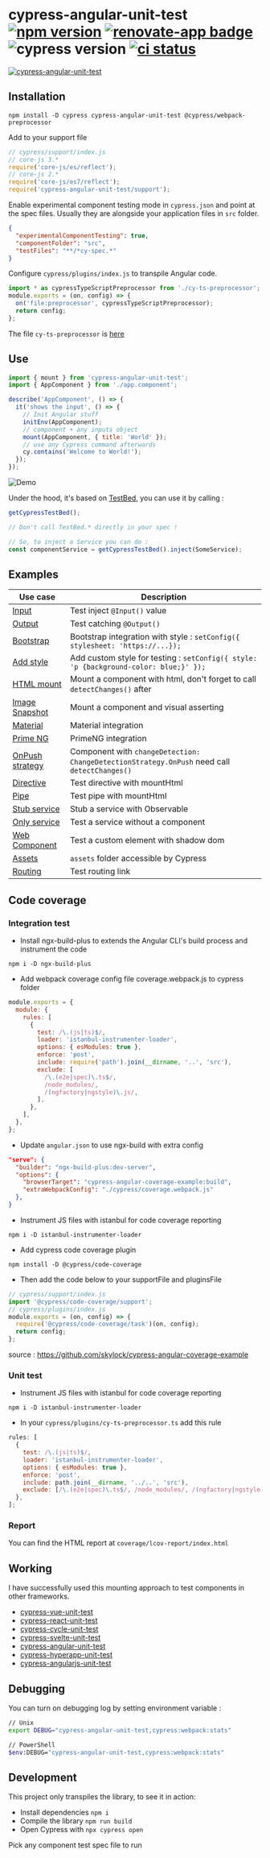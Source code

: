 # cypress-angular-unit-test [![npm version](https://badge.fury.io/js/cypress-angular-unit-test.svg)](https://badge.fury.io/js/cypress-angular-unit-test) [![renovate-app badge][renovate-badge]][renovate-app] ![cypress version](https://img.shields.io/badge/cypress-6.0.1-brightgreen) [![ci status][ci image]][ci url]

[![cypress-angular-unit-test](https://img.shields.io/endpoint?url=https://dashboard.cypress.io/badge/simple/nf7zag/master&style=flat&logo=cypress)](https://dashboard.cypress.io/projects/nf7zag/runs)

## Installation

```shell
npm install -D cypress cypress-angular-unit-test @cypress/webpack-preprocessor
```

Add to your support file

```js
// cypress/support/index.js
// core-js 3.*
require('core-js/es/reflect');
// core-js 2.*
require('core-js/es7/reflect');
require('cypress-angular-unit-test/support');
```

Enable experimental component testing mode in `cypress.json` and point at the spec files. Usually they are alongside your application files in `src` folder.

```json
{
  "experimentalComponentTesting": true,
  "componentFolder": "src",
  "testFiles": "**/*cy-spec.*"
}
```

Configure `cypress/plugins/index.js` to transpile Angular code.

```javascript
import * as cypressTypeScriptPreprocessor from './cy-ts-preprocessor';
module.exports = (on, config) => {
  on('file:preprocessor', cypressTypeScriptPreprocessor);
  return config;
};
```

The file `cy-ts-preprocessor` is [here](cypress/plugins/cy-ts-preprocessor.ts)

## Use

```js
import { mount } from 'cypress-angular-unit-test';
import { AppComponent } from './app.component';

describe('AppComponent', () => {
  it('shows the input', () => {
    // Init Angular stuff
    initEnv(AppComponent);
    // component + any inputs object
    mount(AppComponent, { title: 'World' });
    // use any Cypress command afterwards
    cy.contains('Welcome to World!');
  });
});
```

![Demo](images/demo.gif)

Under the hood, it's based on [TestBed](https://angular.io/api/core/testing/TestBed), you can use it by calling :

```js
getCypressTestBed();

// Don't call TestBed.* directly in your spec !

// So, to inject a Service you can do :
const componentService = getCypressTestBed().inject(SomeService);
```

## Examples

| Use case                                             | Description                                                                                  |
| ---------------------------------------------------- | -------------------------------------------------------------------------------------------- |
| [Input](src/app/input)                               | Test inject `@Input()` value                                                                 |
| [Output](src/app/output-subscribe)                   | Test catching `@Output()`                                                                    |
| [Bootstrap](src/app/bootstrap-button)                | Bootstrap integration with style : `setConfig({ stylesheet: 'https://...});`                 |
| [Add style](src/app/add-style)                       | Add custom style for testing : `setConfig({ style: 'p {background-color: blue;}' });`        |
| [HTML mount](src/app/html-mount)                     | Mount a component with html, don't forget to call `detectChanges()` after                    |
| [Image Snapshot](src/app/image-snapshot)             | Mount a component and visual asserting                                                       |
| [Material](src/app/material-button)                  | Material integration                                                                         |
| [Prime NG](src/app/primeng-button)                   | PrimeNG integration                                                                          |
| [OnPush strategy](src/app/on-push-strat)             | Component with `changeDetection: ChangeDetectionStrategy.OnPush` need call `detectChanges()` |
| [Directive](src/app/directives/highlight)            | Test directive with mountHtml                                                                |
| [Pipe](src/app/pipes/capitalize)                     | Test pipe with mountHtml                                                                     |
| [Stub service](src/app/service-stub)                 | Stub a service with Observable                                                               |
| [Only service](src/app/my-values.service.cy-spec.ts) | Test a service without a component                                                           |
| [Web Component](src/app/use-custom-element)          | Test a custom element with shadow dom                                                        |
| [Assets](src/app/assets-image)                       | `assets` folder accessible by Cypress                                                        |
| [Routing](src/app/routing)                           | Test routing link                                                                            |

## Code coverage

### Integration test

- Install ngx-build-plus to extends the Angular CLI's build process and instrument the code

`npm i -D ngx-build-plus`

- Add webpack coverage config file coverage.webpack.js to cypress folder

```javascript
module.exports = {
  module: {
    rules: [
      {
        test: /\.(js|ts)$/,
        loader: 'istanbul-instrumenter-loader',
        options: { esModules: true },
        enforce: 'post',
        include: require('path').join(__dirname, '..', 'src'),
        exclude: [
          /\.(e2e|spec)\.ts$/,
          /node_modules/,
          /(ngfactory|ngstyle)\.js/,
        ],
      },
    ],
  },
};
```

- Update `angular.json` to use ngx-build with extra config

```json
"serve": {
  "builder": "ngx-build-plus:dev-server",
  "options": {
    "browserTarget": "cypress-angular-coverage-example:build",
    "extraWebpackConfig": "./cypress/coverage.webpack.js"
  },
}
```

- Instrument JS files with istanbul for code coverage reporting

`npm i -D istanbul-instrumenter-loader`

- Add cypress code coverage plugin

`npm install -D @cypress/code-coverage`

- Then add the code below to your supportFile and pluginsFile

```javascript
// cypress/support/index.js
import '@cypress/code-coverage/support';
// cypress/plugins/index.js
module.exports = (on, config) => {
  require('@cypress/code-coverage/task')(on, config);
  return config;
};
```

source : <https://github.com/skylock/cypress-angular-coverage-example>

### Unit test

- Instrument JS files with istanbul for code coverage reporting

`npm i -D istanbul-instrumenter-loader`

- In your `cypress/plugins/cy-ts-preprocessor.ts` add this rule

```javascript
rules: [
  {
    test: /\.(js|ts)$/,
    loader: 'istanbul-instrumenter-loader',
    options: { esModules: true },
    enforce: 'post',
    include: path.join(__dirname, '../..', 'src'),
    exclude: [/\.(e2e|spec)\.ts$/, /node_modules/, /(ngfactory|ngstyle)\.js/],
  },
];
```

### Report

You can find the HTML report at `coverage/lcov-report/index.html`

## Working

I have successfully used this mounting approach to test components in other frameworks.

- [cypress-vue-unit-test](https://github.com/bahmutov/cypress-vue-unit-test)
- [cypress-react-unit-test](https://github.com/bahmutov/cypress-react-unit-test)
- [cypress-cycle-unit-test](https://github.com/bahmutov/cypress-cycle-unit-test)
- [cypress-svelte-unit-test](https://github.com/bahmutov/cypress-svelte-unit-test)
- [cypress-angular-unit-test](https://github.com/bahmutov/cypress-angular-unit-test)
- [cypress-hyperapp-unit-test](https://github.com/bahmutov/cypress-hyperapp-unit-test)
- [cypress-angularjs-unit-test](https://github.com/bahmutov/cypress-angularjs-unit-test)

## Debugging

You can turn on debugging log by setting environment variable :

```bash
// Unix
export DEBUG="cypress-angular-unit-test,cypress:webpack:stats"

// PowerShell
$env:DEBUG="cypress-angular-unit-test,cypress:webpack:stats"
```

## Development

This project only transpiles the library, to see it in action:

- Install dependencies `npm i`
- Compile the library `npm run build`
- Open Cypress with `npx cypress open`

Pick any component test spec file to run

[renovate-badge]: https://img.shields.io/badge/renovate-app-blue.svg
[renovate-app]: https://renovateapp.com/
[ci image]: https://github.com/bahmutov/cypress-angular-unit-test/workflows/ci/badge.svg?branch=master
[ci url]: https://github.com/bahmutov/cypress-angular-unit-test/actions
